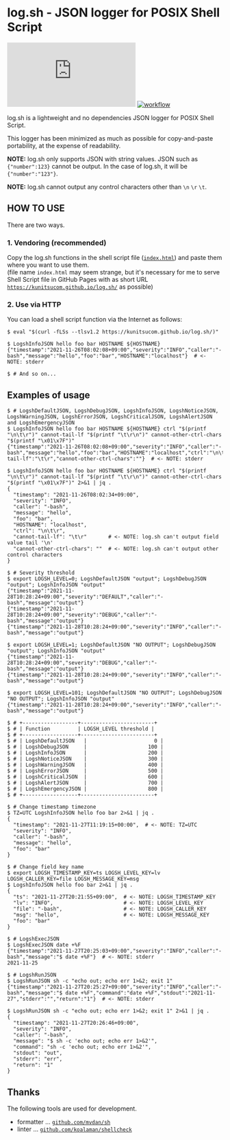 # log.sh - JSON logger for POSIX Shell Script

[![license](https://img.shields.io/github/license/kunitsucom/log.sh)](LICENSE)
[![workflow](https://github.com/kunitsucom/log.sh/workflows/sh-test/badge.svg)](https://github.com/kunitsucom/log.sh/tree/main)

log.sh is a lightweight and no dependencies JSON logger for POSIX Shell Script.  

This logger has been minimized as much as possible for copy-and-paste portability, at the expense of readability.  

**NOTE:** log.sh only supports JSON with string values. JSON such as `{"number":123}` cannot be output. In the case of log.sh, it will be `{"number":"123"}`.  

**NOTE:** log.sh cannot output any control characters other than `\n` `\r` `\t`.  

## HOW TO USE

There are two ways.  

### 1. Vendoring (recommended)

Copy the log.sh functions in the shell script file ([`index.html`](/index.html)) and paste them where you want to use them.  
(file name `index.html` may seem strange, but it's necessary for me to serve Shell Script file in GitHub Pages with as short URL [`https://kunitsucom.github.io/log.sh/`](https://kunitsucom.github.io/log.sh/) as possible)  

### 2. Use via HTTP

You can load a shell script function via the Internet as follows:  

```console
$ eval "$(curl -fLSs --tlsv1.2 https://kunitsucom.github.io/log.sh/)"

$ LogshInfoJSON hello foo bar HOSTNAME ${HOSTNAME}
{"timestamp":"2021-11-26T08:02:08+09:00","severity":"INFO","caller":"-bash","message":"hello","foo":"bar","HOSTNAME":"localhost"}  # <- NOTE: stderr

$ # And so on...
```

## Examples of usage

```console
$ # LogshDefaultJSON, LogshDebugJSON, LogshInfoJSON, LogshNoticeJSON, LogshWarningJSON, LogshErrorJSON, LogshCriticalJSON, LogshAlertJSON and LogshEmergencyJSON
$ LogshInfoJSON hello foo bar HOSTNAME ${HOSTNAME} ctrl "$(printf "\n\t\r")" cannot-tail-lf "$(printf "\t\r\n")" cannot-other-ctrl-chars "$(printf "\x01\x7F")"
{"timestamp":"2021-11-26T08:02:08+09:00","severity":"INFO","caller":"-bash","message":"hello","foo":"bar","HOSTNAME":"localhost","ctrl":"\n\t\r","cannot-tail-lf":"\t\r","cannot-other-ctrl-chars":""}  # <- NOTE: stderr

$ LogshInfoJSON hello foo bar HOSTNAME ${HOSTNAME} ctrl "$(printf "\n\t\r")" cannot-tail-lf "$(printf "\t\r\n")" cannot-other-ctrl-chars "$(printf "\x01\x7F")" 2>&1 | jq .
{
  "timestamp": "2021-11-26T08:02:34+09:00",
  "severity": "INFO",
  "caller": "-bash",
  "message": "hello",
  "foo": "bar",
  "HOSTNAME": "localhost",
  "ctrl": "\n\t\r",
  "cannot-tail-lf": "\t\r"       # <- NOTE: log.sh can't output field value tail '\n'
  "cannot-other-ctrl-chars": ""  # <- NOTE: log.sh can't output other control characters
}
```

```console
$ # Severity threshold
$ export LOGSH_LEVEL=0; LogshDefaultJSON "output"; LogshDebugJSON "output"; LogshInfoJSON "output"
{"timestamp":"2021-11-28T10:28:24+09:00","severity":"DEFAULT","caller":"-bash","message":"output"}
{"timestamp":"2021-11-28T10:28:24+09:00","severity":"DEBUG","caller":"-bash","message":"output"}
{"timestamp":"2021-11-28T10:28:24+09:00","severity":"INFO","caller":"-bash","message":"output"}

$ export LOGSH_LEVEL=1; LogshDefaultJSON "NO OUTPUT"; LogshDebugJSON "output"; LogshInfoJSON "output"
{"timestamp":"2021-11-28T10:28:24+09:00","severity":"DEBUG","caller":"-bash","message":"output"}
{"timestamp":"2021-11-28T10:28:24+09:00","severity":"INFO","caller":"-bash","message":"output"}

$ export LOGSH_LEVEL=101; LogshDefaultJSON "NO OUTPUT"; LogshDebugJSON "NO OUTPUT"; LogshInfoJSON "output"
{"timestamp":"2021-11-28T10:28:24+09:00","severity":"INFO","caller":"-bash","message":"output"}

$ # +------------------+------------------------+
$ # | Function         | LOGSH_LEVEL threshold |
$ # +------------------+------------------------+
$ # | LogshDefaultJSON   |                      0 |
$ # | LogshDebugJSON     |                    100 |
$ # | LogshInfoJSON      |                    200 |
$ # | LogshNoticeJSON    |                    300 |
$ # | LogshWarningJSON   |                    400 |
$ # | LogshErrorJSON     |                    500 |
$ # | LogshCriticalJSON  |                    600 |
$ # | LogshAlertJSON     |                    700 |
$ # | LogshEmergencyJSON |                    800 |
$ # +------------------+------------------------+
```

```console
$ # Change timestamp timezone
$ TZ=UTC LogshInfoJSON hello foo bar 2>&1 | jq .
{
  "timestamp": "2021-11-27T11:19:15+00:00",  # <- NOTE: TZ=UTC
  "severity": "INFO",
  "caller": "-bash",
  "message": "hello",
  "foo": "bar"
}
```

```console
$ # Change field key name
$ export LOGSH_TIMESTAMP_KEY=ts LOGSH_LEVEL_KEY=lv LOGSH_CALLER_KEY=file LOGSH_MESSAGE_KEY=msg
$ LogshInfoJSON hello foo bar 2>&1 | jq .
{
  "ts": "2021-11-27T20:21:55+09:00",  # <- NOTE: LOGSH_TIMESTAMP_KEY
  "lv": "INFO",                       # <- NOTE: LOGSH_LEVEL_KEY
  "file": "-bash",                    # <- NOTE: LOGSH_CALLER_KEY
  "msg": "hello",                     # <- NOTE: LOGSH_MESSAGE_KEY
  "foo": "bar"
}
```

```console
$ # LogshExecJSON
$ LogshExecJSON date +%F
{"timestamp":"2021-11-27T20:25:03+09:00","severity":"INFO","caller":"-bash","message":"$ date +%F"}  # <- NOTE: stderr
2021-11-25
```

```console
$ # LogshRunJSON
$ LogshRunJSON sh -c "echo out; echo err 1>&2; exit 1"
{"timestamp":"2021-11-27T20:25:27+09:00","severity":"INFO","caller":"-bash","message":"$ date +%F","command":"date +%F","stdout":"2021-11-27","stderr":"","return":"1"}  # <- NOTE: stderr

$ LogshRunJSON sh -c "echo out; echo err 1>&2; exit 1" 2>&1 | jq .
{
  "timestamp": "2021-11-27T20:26:46+09:00",
  "severity": "INFO",
  "caller": "-bash",
  "message": "$ sh -c 'echo out; echo err 1>&2'",
  "command": "sh -c 'echo out; echo err 1>&2'",
  "stdout": "out",
  "stderr": "err",
  "return": "1"
}
```

## Thanks

The following tools are used for development.  

- formatter ... [`github.com/mvdan/sh`](https://github.com/mvdan/sh)
- linter    ... [`github.com/koalaman/shellcheck`](https://github.com/koalaman/shellcheck)
